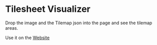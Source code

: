 # Tilesheet Visualizer
Drop the image and the Tilemap json into the page and see the tilemap areas.

Use it on the [Website](https://0xa3.github.io/Tilesheet-Visualizer/)
